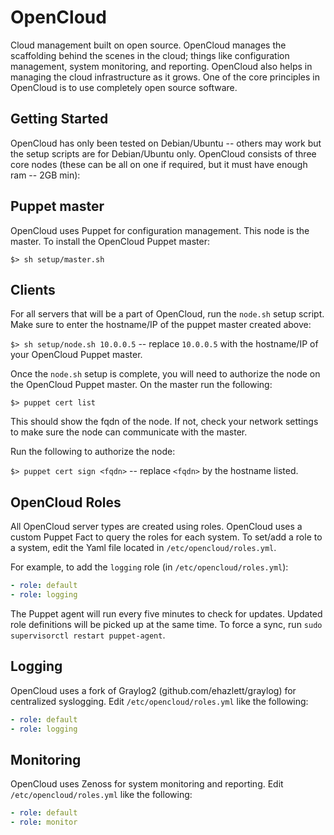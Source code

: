 OpenCloud
==========
Cloud management built on open source.  OpenCloud manages the scaffolding behind the scenes in the cloud; things like configuration management, system monitoring, and reporting.  OpenCloud also helps in managing the cloud infrastructure as it grows.  One of the core principles in OpenCloud is to use completely open source software.

Getting Started
----------------
OpenCloud has only been tested on Debian/Ubuntu -- others may work but the setup scripts are for Debian/Ubuntu only.  OpenCloud consists of three core nodes (these can be all on one if required, but it must have enough ram -- 2GB min):

Puppet master
--------------
OpenCloud uses Puppet for configuration management.  This node is the master.  To install the OpenCloud Puppet master:

`$> sh setup/master.sh`

Clients
-------
For all servers that will be a part of OpenCloud, run the `node.sh` setup script.  Make sure to enter the hostname/IP of the puppet master created above:

`$> sh setup/node.sh 10.0.0.5` -- replace `10.0.0.5` with the hostname/IP of your OpenCloud Puppet master.

Once the `node.sh` setup is complete, you will need to authorize the node on the OpenCloud Puppet master.  On the master run the following:

`$> puppet cert list`

This should show the fqdn of the node.  If not, check your network settings to make sure the node can communicate with the master.

Run the following to authorize the node:

`$> puppet cert sign <fqdn>` -- replace `<fqdn>` by the hostname listed.

OpenCloud Roles
----------------
All OpenCloud server types are created using roles.  OpenCloud uses a custom Puppet Fact to query the roles for each system.  To set/add a role to a system, edit the Yaml file located in `/etc/opencloud/roles.yml`.  

For example, to add the `logging` role (in `/etc/opencloud/roles.yml`):

```yaml
- role: default
- role: logging
```

The Puppet agent will run every five minutes to check for updates.  Updated role definitions will be picked up at the same time.  To force a sync, run `sudo supervisorctl restart puppet-agent`.

Logging
--------
OpenCloud uses a fork of Graylog2 (github.com/ehazlett/graylog) for centralized syslogging.  Edit `/etc/opencloud/roles.yml` like the following:

```yaml
- role: default
- role: logging
```

Monitoring
-----------
OpenCloud uses Zenoss for system monitoring and reporting.  Edit `/etc/opencloud/roles.yml` like the following:

```yaml
- role: default
- role: monitor
```
